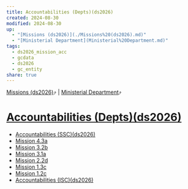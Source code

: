 ```yaml
---
title: Accountabilities (Depts)(ds2026)
created: 2024-08-30
modified: 2024-08-30
up:
  - "[Missions (ds2026)](./Missions%20(ds2026).md)"
  - "[Ministerial Department](Ministerial%20Department.md)"
tags:
  - ds2026_mission_acc
  - gcdata
  - ds2026
  - gc_entity
share: true
---
```

[Missions (ds2026)](./Missions%20(ds2026).md)⤴️ | [Ministerial Department](Ministerial%20Department.md)⤴️
# [Accountabilities (Depts)(ds2026)](Accountabilities%20(Depts)(ds2026).md)
- [Accountabilities (SSC)(ds2026)](./Accountabilities%20(SSC)(ds2026).md)
- [Mission 4.3a](./Mission%204.3a.md)
- [Mission 3.2b](./Mission%203.2b.md)
- [Mission 3.1a](./Mission%203.1a.md)
- [Mission 2.2d](./Mission%202.2d.md)
- [Mission 1.3c](./Mission%201.3c.md)
- [Mission 1.2c](./Mission%201.2c.md)
- [Accountabilities (ISC)(ds2026)](./Accountabilities%20(ISC)(ds2026).md)

